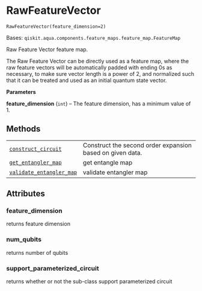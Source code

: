 # RawFeatureVector



`RawFeatureVector(feature_dimension=2)`

Bases: `qiskit.aqua.components.feature_maps.feature_map.FeatureMap`

Raw Feature Vector feature map.

The Raw Feature Vector can be directly used as a feature map, where the raw feature vectors will be automatically padded with ending 0s as necessary, to make sure vector length is a power of 2, and normalized such that it can be treated and used as an initial quantum state vector.

**Parameters**

**feature\_dimension** (`int`) – The feature dimension, has a minimum value of 1.

## Methods

|                                                                                                                                                                                                                                                                   |                                                           |
| ----------------------------------------------------------------------------------------------------------------------------------------------------------------------------------------------------------------------------------------------------------------- | --------------------------------------------------------- |
| [`construct_circuit`](qiskit.aqua.components.feature_maps.RawFeatureVector.construct_circuit#qiskit.aqua.components.feature_maps.RawFeatureVector.construct_circuit "qiskit.aqua.components.feature_maps.RawFeatureVector.construct_circuit")                     | Construct the second order expansion based on given data. |
| [`get_entangler_map`](qiskit.aqua.components.feature_maps.RawFeatureVector.get_entangler_map#qiskit.aqua.components.feature_maps.RawFeatureVector.get_entangler_map "qiskit.aqua.components.feature_maps.RawFeatureVector.get_entangler_map")                     | get entangle map                                          |
| [`validate_entangler_map`](qiskit.aqua.components.feature_maps.RawFeatureVector.validate_entangler_map#qiskit.aqua.components.feature_maps.RawFeatureVector.validate_entangler_map "qiskit.aqua.components.feature_maps.RawFeatureVector.validate_entangler_map") | validate entangler map                                    |

## Attributes



### feature\_dimension

returns feature dimension



### num\_qubits

returns number of qubits



### support\_parameterized\_circuit

returns whether or not the sub-class support parameterized circuit
